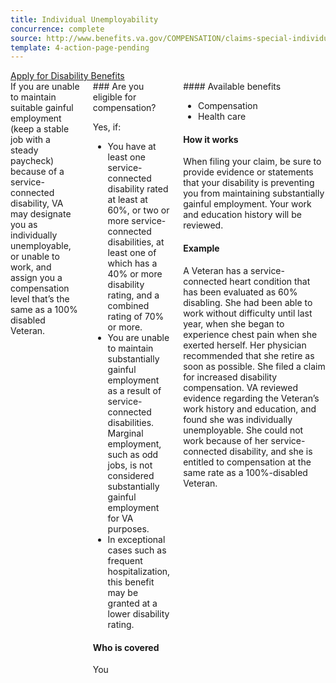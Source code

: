 ```yaml
---
title: Individual Unemployability
concurrence: complete
source: http://www.benefits.va.gov/COMPENSATION/claims-special-individual_unemployability.asp
template: 4-action-page-pending
---
```


<div class="main" role="main" markdown="0">

<div class="va-action-bar--header">
  <div class="row">
    <div class="small-12 columns">
      <a class="usa-button-primary va-button-primary" href="/disability-benefits/apply-for-benefits/">Apply for Disability Benefits</a>
    </div>
  </div>
</div>

<div class="section one" markdown="0">
<div class="primary" markdown="0">
<div class="row" markdown="0">
<div class="small-12 columns" markdown="1">
<div markdown="1">
If you are unable to maintain suitable gainful employment (keep a stable job with a steady paycheck) because of a service-connected disability, VA may designate you as individually unemployable, or unable to work, and assign you a compensation level that’s the same as a 100% disabled Veteran.
</div>
<div class="call-out" markdown="1">
### Are you eligible for compensation?

Yes, if:

- You have at least one service-connected disability rated at least at 60%, or two or more service-connected disabilities, at least one of which has a 40% or more disability rating, and a combined rating of 70% or more.
- You are unable to maintain substantially gainful employment as a result of service-connected disabilities. Marginal employment, such as odd jobs, is not considered substantially gainful employment for VA purposes.
- In exceptional cases such as frequent hospitalization, this benefit may be granted at a lower disability rating.

#### Who is covered

You
</div>
<div markdown="1">
#### Available benefits

- Compensation
- Health care

#### How it works

When filing your claim, be sure to provide evidence or statements that your disability is preventing you from maintaining substantially gainful employment. Your work and education history will be reviewed.

#### Example

A Veteran has a service-connected heart condition that has been evaluated as 60% disabling. She had been able to work without difficulty until last year, when she began to experience chest pain when she exerted herself. Her physician recommended that she retire as soon as possible. She filed a claim for increased disability compensation. VA reviewed evidence regarding the Veteran’s work history and education, and found she was individually unemployable. She could not work because of her service-connected disability, and she is entitled to compensation at the same rate as a 100%-disabled Veteran.
</div>
</div>

</div>
</div>
</div>

</div>
